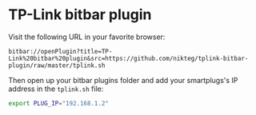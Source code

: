 # TP-Link bitbar plugin

Visit the following URL in your favorite browser:

```
bitbar://openPlugin?title=TP-Link%20bitbar%20plugin&src=https://github.com/nikteg/tplink-bitbar-plugin/raw/master/tplink.sh
```

Then open up your bitbar plugins folder and add your smartplugs's IP address in the `tplink.sh` file:

```bash
export PLUG_IP="192.168.1.2"
```